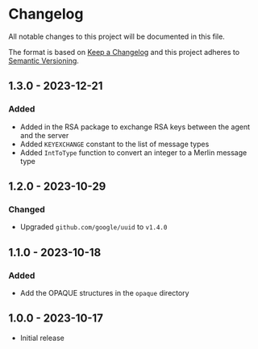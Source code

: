 # Changelog
All notable changes to this project will be documented in this file.

The format is based on [Keep a Changelog](http://keepachangelog.com/en/1.0.0/)
and this project adheres to [Semantic Versioning](http://semver.org/spec/v2.0.0.html).

## 1.3.0 - 2023-12-21

### Added

- Added in the RSA package to exchange RSA keys between the agent and the server
- Added `KEYEXCHANGE` constant to the list of message types
- Added `IntToType` function to convert an integer to a Merlin message type

## 1.2.0 - 2023-10-29

### Changed

- Upgraded `github.com/google/uuid` to `v1.4.0`

## 1.1.0 - 2023-10-18

### Added

- Add the OPAQUE structures in the `opaque` directory

## 1.0.0 - 2023-10-17

- Initial release